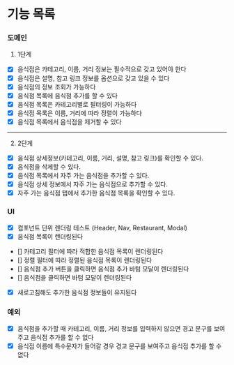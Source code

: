 # 기능 목록

### 도메인

1. 1단계

- [x] 음식점은 카테고리, 이름, 거리 정보는 필수적으로 갖고 있어야 한다
- [x] 음식점은 설명, 참고 링크 정보를 옵션으로 갖고 있을 수 있다
- [x] 음식점의 정보 조회가 가능하다
- [x] 음식점 목록에 음식점 추가를 할 수 있다
- [x] 음식점 목록은 카테고리별로 필터링이 가능하다
- [x] 음식점 목록은 이름, 거리에 따라 정렬이 가능하다
- [x] 음식점 목록에서 음식점을 제거할 수 있다

---

2. 2단계

- [x] 음식점 상세정보(카테고리, 이름, 거리, 설명, 참고 링크)를 확인할 수 있다.
- [x] 음식점을 삭제할 수 있다.
- [x] 음식점 목록에서 자주 가는 음식점을 추가할 수 있다.
- [x] 음식점 상세 정보에서 자주 가는 음식점으로 추가할 수 있다.
- [x] 자주 가는 음식점 탭에서 추가한 음식점 목록을 확인할 수 있다.

### UI

- [x] 컴포넌트 단위 렌더링 테스트 (Header, Nav, Restaurant, Modal)
- [x] 음식점 목록이 렌더링된다
- [] 카테고리 필터에 따라 적합한 음식점 목록이 렌더링된다
- [] 정렬 필터에 따라 정렬된 음식점 목록이 렌더링된다
- [] 음식점 추가 버튼을 클릭하면 음식점 추가 바텀 모달이 렌더링된다
- [] 음식점을 클릭하면 바텀 모달이 렌더링된다
- [x] 새로고침해도 추가한 음식점 정보들이 유지된다

### 예외

- [x] 음식점을 추가할 때 카테고리, 이름, 거리 정보를 입력하지 않으면 경고 문구를 보여주고 음식점 추가를 할 수 없다
- [x] 음식점 이름에 특수문자가 들어갈 경우 경고 문구를 보여주고 음식점 추가를 할 수 없다
